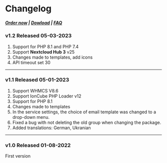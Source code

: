 # Changelog

#####  [Order now](https://puqcloud.com/index.php?rp=/store/whmcs-module-nextcloud) | [Dowload](https://download.puqcloud.com/WHMCS/servers/PUQ_WHMCS-Nextcloud/) | [FAQ](https://faq.puqcloud.com/)

### v1.2 Released 05-03-2023
 
1. Support for PHP 8.1 and PHP 7.4
2. Support **Nextcloud Hub 3** v25
3. Changes made to templates, add icons
4. API timeout set 30

- - - - - -

### v1.1 Released 05-01-2023

1. Support WHMCS V8.6
2. Support IonCube PHP Loader v12
3. Support for PHP 8.1
4. Changes made to templates
5. In the service settings, the choice of email template was changed to a drop-down menu.
6. Fixed a bug with not deleting the old group when changing the package.
7. Added translations: German, Ukranian

- - - - - -

### v1.0 Released 01-08-2022

First version
